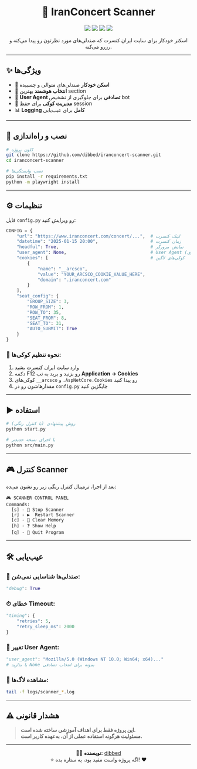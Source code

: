 <div align="center">

# 🎫 IranConcert Scanner

<img src="https://img.shields.io/badge/python-3.8+-blue.svg">
<img src="https://img.shields.io/badge/playwright-1.43.0-green.svg">
<img src="https://img.shields.io/badge/license-MIT-blue.svg">
<img src="https://img.shields.io/badge/status-educational-yellow.svg">

اسکنر خودکار برای سایت ایران کنسرت که صندلی‌های مورد نظرتون رو پیدا می‌کنه و رزرو می‌کنه.

</div>

---

## ✨ ویژگی‌ها

- 🤖 **اسکن خودکار** صندلی‌های متوالی و چسبیده  
- 🎯 **انتخاب هوشمند** بهترین section  
- 🔄 **User Agent تصادفی** برای جلوگیری از تشخیص bot  
- 🍪 **مدیریت کوکی** برای حفظ session  
- 📊 **Logging کامل** برای عیب‌یابی  

---

## 🚀 نصب و راه‌اندازی

```bash
# کلون پروژه
git clone https://github.com/dibbed/iranconcert-scanner.git
cd iranconcert-scanner

# نصب وابستگی‌ها
pip install -r requirements.txt
python -m playwright install
```

---

## ⚙️ تنظیمات

فایل `config.py` رو ویرایش کنید:

```python
CONFIG = {
    "url": "https://www.iranconcert.com/concert/...",  # لینک کنسرت
    "datetime": "2025-01-15 20:00",                    # زمان کنسرت
    "headful": True,                                   # نمایش مرورگر
    "user_agent": None,                                # User Agent سفارشی (اختیاری)
    "cookies": [                                       # کوکی‌های لاگین
        {
            "name": "__arcsco",
            "value": "YOUR_ARCSCO_COOKIE_VALUE_HERE",
            "domain": ".iranconcert.com"
        }
    ],
    "seat_config": {
        "GROUP_SIZE": 3,
        "ROW_FROM": 1,
        "ROW_TO": 35,
        "SEAT_FROM": 8,
        "SEAT_TO": 31,
        "AUTO_SUBMIT": True
    }
}
```

### 🍪 نحوه تنظیم کوکی‌ها:

1. وارد سایت ایران کنسرت بشید  
2. دکمه F12 رو بزنید و برید به تب **Application → Cookies**  
3. کوکی‌های `__arcsco` و `.AspNetCore.Cookies` رو پیدا کنید  
4. مقدارهاشون رو در `config.py` جایگزین کنید  

---

## ▶️ استفاده

```bash
# روش پیشنهادی (با کنترل رنگی)
python start.py

# یا اجرای نسخه جدیدتر
python src/main.py
```

---

## 🎮 کنترل Scanner

بعد از اجرا، ترمینال کنترل رنگی زیر رو نشون می‌ده:

```
🎮 SCANNER CONTROL PANEL
Commands:
  [s] - 🛑 Stop Scanner
  [r] - ▶️  Restart Scanner
  [c] - 🧹 Clear Memory
  [h] - ❓ Show Help
  [q] - 🚪 Quit Program
```

---

## 🛠️ عیب‌یابی

### 🎯 صندلی‌ها شناسایی نمی‌شن:

```python
"debug": True
```

### ⏱ خطای Timeout:

```python
"timing": {
    "retries": 5,
    "retry_sleep_ms": 2000
}
```

### 🧭 تغییر User Agent:

```python
"user_agent": "Mozilla/5.0 (Windows NT 10.0; Win64; x64)..."
# یا بذارید None بمونه برای انتخاب تصادفی
```

### 📄 مشاهده لاگ‌ها:

```bash
tail -f logs/scanner_*.log
```

---

## ⚠️ هشدار قانونی

> **این پروژه فقط برای اهداف آموزشی ساخته شده است.**  
> **مسئولیت هرگونه استفاده عملی از آن، به‌عهده کاربر است.**

---

<div align="center">

👨‍💻 **نویسنده:** [dibbed](https://github.com/dibbed)  
⭐️ اگه پروژه واست مفید بود، یه ستاره بده! ❤️

</div>